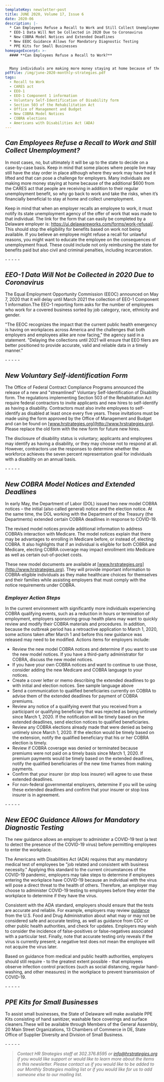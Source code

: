 ```yaml
---
templateKey: newsletter-post
title: JUNE 2020, Volume 17, Issue 6
date: 2020-06
description: |-
  * Can Employees Refuse a Recall to Work and Still Collect Unemployment?
  * EEO-1 Data Will Not be Collected in 2020 Due to Coronavirus
  * New COBRA Model Notices and Extended Deadlines 
  * New EEOC Guidance Allows for Mandatory Diagnostic Testing
  * PPE Kits for Small Businesses
homepageExcerpt: >-
  #### **Can Employees Refuse a Recall to Work?**


  Many individuals are making more money staying at home because of the additional $600 from the CARES act that people are receiving in addition to their regular unemployment benefit, so why go back to work and take the risks, when it’s financially beneficial to stay at home and collect unemployment.
pdfFile: /img/june-2020-monthly-strategies.pdf
tags:
  - Recall to Work
  - CARES act
  - EEO-1
  - EEO-1 Component 1 information
  - Voluntary Self-Identification of Disability form
  - Section 503 of the Rehabilitation Act
  - Office of Management and Budget
  - New COBRA Model Notices
  - COBRA elections
  - Americans with Disabilities Act (ADA)
---
```

## ***Can Employees Refuse a Recall to Work and Still Collect Unemployment?***

In most cases, no, but ultimately it will be up to the state to decide on a case-by-case basis. Keep in mind that some places where people live may still have the stay order in place although where they work may have had it lifted and that can pose a challenge for employers. Many individuals are making more money staying at home because of the additional $600 from the CARES act that people are receiving in addition to their regular unemployment benefit, so why go back to work and take the risks, when it’s financially beneficial to stay at home and collect unemployment.

Keep in mind that when an employer recalls an employee to work, it must notify its state unemployment agency of the offer of work that was made to that individual. The link for the form that can easily be completed by a Delaware employer is: <https://ui.delawareworks.com/forms/work-refusal/>. This should stop the eligibility for benefits based on work not being available. If you believe an employee might refuse a recall for unlawful reasons, you might want to educate the employee on the consequences of unemployment fraud. These could include not only reimbursing the state for benefits paid but also civil and criminal penalties, including incarceration.

\- - - - -

## ***EEO-1 Data Will Not be Collected in 2020 Due to Coronavirus***

The Equal Employment Opportunity Commission (EEOC) announced on May 7, 2020 that it will delay until March 2021 the collection of EEO-1 Component 1 information.The EEO-1 reporting form asks for the number of employees who work for a covered business sorted by job category, race, ethnicity and gender.

"The EEOC recognizes the impact that the current public health emergency is having on workplaces across America and the challenges that both employers and employees alike are now facing," the agency said in a statement. "Delaying the collections until 2021 will ensure that EEO filers are better positioned to provide accurate, valid and reliable data in a timely manner."

\- - - - -

## ***New Voluntary Self-identification Form*** 

The Office of Federal Contract Compliance Programs announced the release of a new and "streamlined" Voluntary Self-Identification of Disability form. The regulations implementing Section 503 of the Rehabilitation Act require federal contractors to invite applicants and new hires to self-identify as having a disability. Contractors must also invite employees to self-identify as disabled at least once every five years. These invitations must be made using the form approved by the Office of Management and Budget and can be found on [www.hrstrategies.org](http://www.hrstrategies.org). Please replace the old form with the new form for future new hires.

The disclosure of disability status is voluntary; applicants and employees may identify as having a disability, or they may choose not to respond at all. However, contractors use the responses to determine whether the workforce achieves the seven percent representation goal for individuals with a disability on an annual basis.

\- - - - -

## ***New COBRA Model Notices and Extended Deadlines***

In early May, the Department of Labor (DOL) issued two new model COBRA notices – the initial (also called general) notice and the election notice. At the same time, the DOL working with the Department of the Treasury (the Departments) extended certain COBRA deadlines in response to COVID-19.

The revised model notices provide additional information to address COBRA’s interaction with Medicare. The model notices explain that there may be advantages to enrolling in Medicare before, or instead of, electing COBRA. It also highlights that if an individual is eligible for both COBRA and Medicare, electing COBRA coverage may impact enrollment into Medicare as well as certain out-of-pocket costs.

These new model documents are available at [www.hrstrategies.org](http://www.hrstrategies.org). They will provide important information to COBRA-eligible individuals as they make healthcare choices for themselves and their families while assisting employers that must comply with the notice requirements under COBRA.

### ***Employer Action Steps***

In the current environment with significantly more individuals experiencing COBRA qualifying events, such as a reduction in hours or termination of employment, employers sponsoring group health plans may want to quickly review and modify their COBRA materials and procedures. In addition, because the outbreak period has a retroactive application to March 1, 2020, some actions taken after March 1 and before this new guidance was released may need to be modified. Actions items for employers include:

* Review the new model COBRA notices and determine if you want to use the new model notices. If you have a third-party administrator for COBRA, discuss the new model notices.
* If you have your own COBRA notices and want to continue to use those, consider adding the new Medicare and COBRA language to your notices.
* Create a cover letter or memo describing the extended deadlines to go with initial and election notices. See sample language above
* Send a communication to qualified beneficiaries currently on COBRA to advise them of the extended deadlines for payment of COBRA premiums.
* Review any notice of a qualifying event that you received from a participant or qualifying beneficiary that was rejected as being untimely since March 1, 2020. If the notification will be timely based on the extended deadlines, send election notices to qualified beneficiaries.
* Review any COBRA elections already made that were denied as being untimely since March 1, 2020. If the election would be timely based on the extension, notify the qualified beneficiary that his or her COBRA election is timely.
* Review if COBRA coverage was denied or terminated because premiums were not paid on a timely basis since March 1, 2020. If premium payments would be timely based on the extended deadlines, notify the qualified beneficiaries of the new time frames from making payments.
* Confirm that your insurer (or stop loss insurer) will agree to use these extended deadlines.
* For non-federal governmental employers, determine if you will be using these extended deadlines and confirm that your insurer or stop loss insurer is in agreement.

\- - - - -

## ***New EEOC Guidance Allows for Mandatory Diagnostic Testing***

The new guidance allows an employer to administer a COVID-19 test (a test to detect the presence of the COVID-19 virus) before permitting employees to enter the workplace.

The Americans with Disabilities Act (ADA) requires that any mandatory medical test of employees be "job related and consistent with business necessity." Applying this standard to the current circumstances of the COVID-19 pandemic, employers may take steps to determine if employees entering the workplace have COVID-19 because an individual with the virus will pose a direct threat to the health of others. Therefore, an employer may choose to administer COVID-19 testing to employees before they enter the workplace to determine if they have the virus.

Consistent with the ADA standard, employers should ensure that the tests are accurate and reliable. For example, employers may review [guidance](https://www.fda.gov/medical-devices/emergency-situations-medical-devices/faqs-diagnostic-testing-sars-cov-2) from the U.S. Food and Drug Administration about what may or may not be considered safe and accurate testing, as well as guidance from CDC or other public health authorities, and check for updates. Employers may wish to consider the incidence of false-positives or false-negatives associated with a particular test. Finally, note that accurate testing only reveals if the virus is currently present; a negative test does not mean the employee will not acquire the virus later.

Based on guidance from medical and public health authorities, employers should still require - to the greatest extent possible - that employees observe infection control practices (such as social distancing, regular hand-washing, and other measures) in the workplace to prevent transmission of COVID-19.

\- - - - -

## ***PPE Kits for Small Businesses***

To assist small businesses, the State of Delaware will make available PPE Kits consisting of hand sanitizer, washable face coverings and surface cleaners.These will be available through Members of the General Assembly, 20 Main Street Organizations, 13 Chambers of Commerce in DE, State Office of Supplier Diversity and Division of Small Business.

\- - - - -

> *Contact HR Strategies staff at 302.376.8595 or [info@hrstrategies.org](mailto:info@hrstrategies.org) if you would like support or would like to learn more about the items in this newsletter. Please contact us if you would like to be added to our Monthly Strategies mailing list or if you would like for us to add someone else to our mailing list.*
